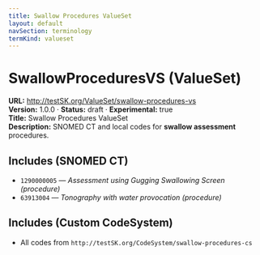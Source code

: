 ```yaml
---
title: Swallow Procedures ValueSet
layout: default
navSection: terminology
termKind: valueset
---
```


# SwallowProceduresVS (ValueSet)

**URL:** http://testSK.org/ValueSet/swallow-procedures-vs  
**Version:** 1.0.0 · **Status:** draft · **Experimental:** true  
**Title:** Swallow Procedures ValueSet  
**Description:** SNOMED CT and local codes for **swallow assessment** procedures.

## Includes (SNOMED CT)
- `1290000005` — *Assessment using Gugging Swallowing Screen (procedure)*  
- `63913004` — *Tonography with water provocation (procedure)*

## Includes (Custom CodeSystem)
- All codes from `http://testSK.org/CodeSystem/swallow-procedures-cs`
